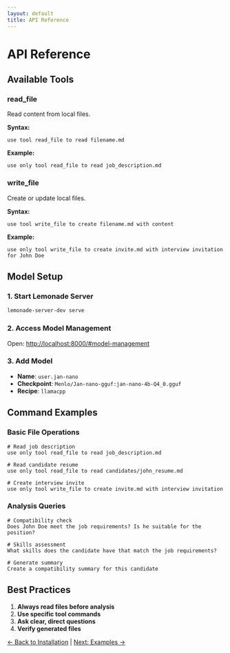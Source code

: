 ```yaml
---
layout: default
title: API Reference
---
```


# API Reference

## Available Tools

### read_file
Read content from local files.

**Syntax:**
```text
use tool read_file to read filename.md
```

**Example:**
```text
use only tool read_file to read job_description.md
```

### write_file
Create or update local files.

**Syntax:**
```text
use tool write_file to create filename.md with content
```

**Example:**
```text
use only tool write_file to create invite.md with interview invitation for John Doe
```

## Model Setup

### 1. Start Lemonade Server
```bash
lemonade-server-dev serve
```

### 2. Access Model Management
Open: [http://localhost:8000/#model-management](http://localhost:8000/#model-management)

### 3. Add Model
- **Name**: `user.jan-nano`
- **Checkpoint**: `Menlo/Jan-nano-gguf:jan-nano-4b-Q4_0.gguf`
- **Recipe**: `llamacpp`

## Command Examples

### Basic File Operations

```text
# Read job description
use only tool read_file to read job_description.md

# Read candidate resume
use only tool read_file to read candidates/john_resume.md

# Create interview invite
use only tool write_file to create invite.md with interview invitation
```

### Analysis Queries

```text
# Compatibility check
Does John Doe meet the job requirements? Is he suitable for the position?

# Skills assessment
What skills does the candidate have that match the job requirements?

# Generate summary
Create a compatibility summary for this candidate
```

## Best Practices

1. **Always read files before analysis**
2. **Use specific tool commands**
3. **Ask clear, direct questions**
4. **Verify generated files**

[← Back to Installation](installation.html) | [Next: Examples →](examples.html)
```